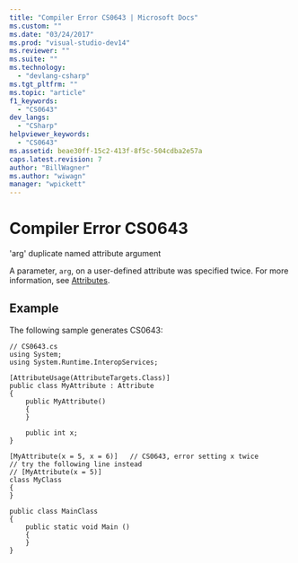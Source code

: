 ```yaml
---
title: "Compiler Error CS0643 | Microsoft Docs"
ms.custom: ""
ms.date: "03/24/2017"
ms.prod: "visual-studio-dev14"
ms.reviewer: ""
ms.suite: ""
ms.technology: 
  - "devlang-csharp"
ms.tgt_pltfrm: ""
ms.topic: "article"
f1_keywords: 
  - "CS0643"
dev_langs: 
  - "CSharp"
helpviewer_keywords: 
  - "CS0643"
ms.assetid: beae30ff-15c2-413f-8f5c-504cdba2e57a
caps.latest.revision: 7
author: "BillWagner"
ms.author: "wiwagn"
manager: "wpickett"
---
```

# Compiler Error CS0643
'arg' duplicate named attribute argument  
  
 A parameter, `arg`, on a user-defined attribute was specified twice. For more information, see [Attributes](../Topic/Attributes%20\(C%23%20and%20Visual%20Basic\).md).  
  
## Example  
 The following sample generates CS0643:  
  
```  
// CS0643.cs  
using System;  
using System.Runtime.InteropServices;  
  
[AttributeUsage(AttributeTargets.Class)]  
public class MyAttribute : Attribute  
{  
    public MyAttribute()  
    {  
    }  
  
    public int x;  
}  
  
[MyAttribute(x = 5, x = 6)]   // CS0643, error setting x twice  
// try the following line instead  
// [MyAttribute(x = 5)]  
class MyClass  
{  
}  
  
public class MainClass  
{  
    public static void Main ()  
    {  
    }  
}  
```
